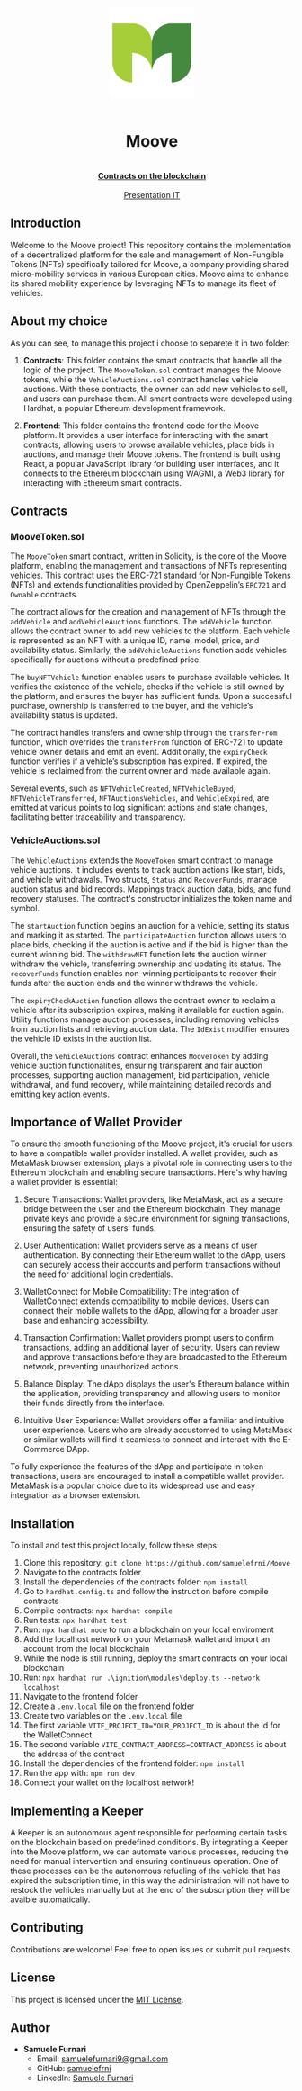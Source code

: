 <div align="center"><img src="./frontend/src/assets/fav/m-logo-letter-leaves-green-eco-icon-vector-23508485.png" width="150px"></div>
<br />
<div align="center">
  <h1 align="center">Moove</h1>

  <p align="center">
    <br />
    <a href="https://sepolia.etherscan.io/address/0x6e255909129930283806e40ca7bd798678338247"><strong>Contracts on the blockchain</strong></a>
    <br />
    <br />
    <a href="./assets">Presentation IT</a>
  </p>
</div>

## Introduction

Welcome to the Moove project! This repository contains the implementation of a decentralized platform for the sale and management of Non-Fungible Tokens (NFTs) specifically tailored for Moove, a company providing shared micro-mobility services in various European cities. Moove aims to enhance its shared mobility experience by leveraging NFTs to manage its fleet of vehicles.

## About my choice

As you can see, to manage this project i choose to separete it in two folder:

1. **Contracts**: This folder contains the smart contracts that handle all the logic of the project. The `MooveToken.sol` contract manages the Moove tokens, while the `VehicleAuctions.sol` contract handles vehicle auctions. With these contracts, the owner can add new vehicles to sell, and users can purchase them. All smart contracts were developed using Hardhat, a popular Ethereum development framework.

2. **Frontend**: This folder contains the frontend code for the Moove platform. It provides a user interface for interacting with the smart contracts, allowing users to browse available vehicles, place bids in auctions, and manage their Moove tokens. The frontend is built using React, a popular JavaScript library for building user interfaces, and it connects to the Ethereum blockchain using WAGMI, a Web3 library for interacting with Ethereum smart contracts.

## Contracts

### MooveToken.sol

The `MooveToken` smart contract, written in Solidity, is the core of the Moove platform, enabling the management and transactions of NFTs representing vehicles. This contract uses the ERC-721 standard for Non-Fungible Tokens (NFTs) and extends functionalities provided by OpenZeppelin’s `ERC721` and `Ownable` contracts.

The contract allows for the creation and management of NFTs through the `addVehicle` and `addVehicleAuctions` functions. The `addVehicle` function allows the contract owner to add new vehicles to the platform. Each vehicle is represented as an NFT with a unique ID, name, model, price, and availability status. Similarly, the `addVehicleAuctions` function adds vehicles specifically for auctions without a predefined price.

The `buyNFTVehicle` function enables users to purchase available vehicles. It verifies the existence of the vehicle, checks if the vehicle is still owned by the platform, and ensures the buyer has sufficient funds. Upon a successful purchase, ownership is transferred to the buyer, and the vehicle’s availability status is updated.

The contract handles transfers and ownership through the `transferFrom` function, which overrides the `transferFrom` function of ERC-721 to update vehicle owner details and emit an event. Additionally, the `expiryCheck` function verifies if a vehicle’s subscription has expired. If expired, the vehicle is reclaimed from the current owner and made available again.

Several events, such as `NFTVehicleCreated`, `NFTVehicleBuyed`, `NFTVehicleTransferred`, `NFTAuctionsVehicles`, and `VehicleExpired`, are emitted at various points to log significant actions and state changes, facilitating better traceability and transparency.

### VehicleAuctions.sol

The `VehicleAuctions` extends the `MooveToken` smart contract to manage vehicle auctions. It includes events to track auction actions like start, bids, and vehicle withdrawals. Two structs, `Status` and `RecoverFunds`, manage auction status and bid records. Mappings track auction data, bids, and fund recovery statuses. The contract's constructor initializes the token name and symbol.

The `startAuction` function begins an auction for a vehicle, setting its status and marking it as started. The `participateAuction` function allows users to place bids, checking if the auction is active and if the bid is higher than the current winning bid. The `withdrawNFT` function lets the auction winner withdraw the vehicle, transferring ownership and updating its status. The `recoverFunds` function enables non-winning participants to recover their funds after the auction ends and the winner withdraws the vehicle.

The `expiryCheckAuction` function allows the contract owner to reclaim a vehicle after its subscription expires, making it available for auction again. Utility functions manage auction processes, including removing vehicles from auction lists and retrieving auction data. The `IdExist` modifier ensures the vehicle ID exists in the auction list.

Overall, the `VehicleAuctions` contract enhances `MooveToken` by adding vehicle auction functionalities, ensuring transparent and fair auction processes, supporting auction management, bid participation, vehicle withdrawal, and fund recovery, while maintaining detailed records and emitting key action events.

## Importance of Wallet Provider

To ensure the smooth functioning of the Moove project, it's crucial for users to have a compatible wallet provider installed. A wallet provider, such as MetaMask browser extension, plays a pivotal role in connecting users to the Ethereum blockchain and enabling secure transactions. Here's why having a wallet provider is essential:

1. Secure Transactions: Wallet providers, like MetaMask, act as a secure bridge between the user and the Ethereum blockchain. They manage private keys and provide a secure environment for signing transactions, ensuring the safety of users' funds.

2. User Authentication: Wallet providers serve as a means of user authentication. By connecting their Ethereum wallet to the dApp, users can securely access their accounts and perform transactions without the need for additional login credentials.

3. WalletConnect for Mobile Compatibility: The integration of WalletConnect extends compatibility to mobile devices. Users can connect their mobile wallets to the dApp, allowing for a broader user base and enhancing accessibility.

4. Transaction Confirmation: Wallet providers prompt users to confirm transactions, adding an additional layer of security. Users can review and approve transactions before they are broadcasted to the Ethereum network, preventing unauthorized actions.

5. Balance Display: The dApp displays the user's Ethereum balance within the application, providing transparency and allowing users to monitor their funds directly from the interface.

6. Intuitive User Experience: Wallet providers offer a familiar and intuitive user experience. Users who are already accustomed to using MetaMask or similar wallets will find it seamless to connect and interact with the E-Commerce DApp.

To fully experience the features of the dApp and participate in token transactions, users are encouraged to install a compatible wallet provider. MetaMask is a popular choice due to its widespread use and easy integration as a browser extension.

## Installation

To install and test this project locally, follow these steps:

1. Clone this repository: `git clone https://github.com/samuelefrni/Moove`
2. Navigate to the contracts folder
3. Install the dependencies of the contracts folder: `npm install`
4. Go to `hardhat.config.ts` and follow the instruction before compile contracts
5. Compile contracts: `npx hardhat compile`
6. Run tests: `npx hardhat test`
7. Run: `npx hardhat node` to run a blockchain on your local enviroment
8. Add the localhost network on your Metamask wallet and import an account from the local blockchain
9. While the node is still running, deploy the smart contracts on your local blockchain
10. Run: `npx hardhat run .\ignition\modules\deploy.ts --network localhost`
11. Navigate to the frontend folder
12. Create a `.env.local` file on the frontend folder
13. Create two variables on the `.env.local` file
14. The first variable `VITE_PROJECT_ID=YOUR_PROJECT_ID` is about the id for the WalletConnect
15. The second variable `VITE_CONTRACT_ADDRESS=CONTRACT_ADDRESS` is about the address of the contract
16. Install the dependencies of the frontend folder: `npm install`
17. Run the app with: `npm run dev`
18. Connect your wallet on the localhost network!

## Implementing a Keeper

A Keeper is an autonomous agent responsible for performing certain tasks on the blockchain based on predefined conditions. By integrating a Keeper into the Moove platform, we can automate various processes, reducing the need for manual intervention and ensuring continuous operation. One of these processes can be the autonomous refueling of the vehicle that has expired the subscription time, in this way the administration will not have to restock the vehicles manually but at the end of the subscription they will be avaible automatically.

## Contributing

Contributions are welcome! Feel free to open issues or submit pull requests.

## License

This project is licensed under the [MIT License](https://opensource.org/licenses/MIT).

## Author

- **Samuele Furnari**
  - Email: samuelefurnari9@gmail.com
  - GitHub: [samuelefrni](https://github.com/samuelefrni)
  - LinkedIn: [Samuele Furnari](https://www.linkedin.com/in/samuele-furnari-a37567220/)

